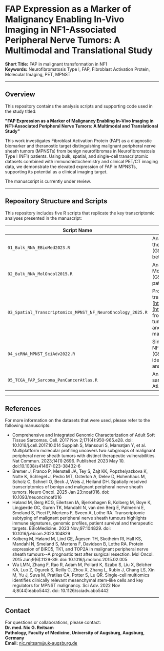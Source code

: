 # FAP Expression as a Marker of Malignancy Enabling In-Vivo Imaging in NF1-Associated Peripheral Nerve Tumors: A Multimodal and Translational Study

**Short Title:** FAP in malignant transformation in NF1  
**Keywords:** Neurofibromatosis Type I, FAP, Fibroblast Activation Protein, Molecular Imaging, PET, MPNST

---

## Overview

This repository contains the analysis scripts and supporting code used in the study titled:

**"FAP Expression as a Marker of Malignancy Enabling In-Vivo Imaging in NF1-Associated Peripheral Nerve Tumors: A Multimodal and Translational Study"**

This work investigates Fibroblast Activation Protein (FAP) as a diagnostic biomarker and theranostic target distinguishing malignant peripheral nerve sheath tumors (MPNSTs) from benign neurofibromas in Neurofibromatosis Type I (NF1) patients. Using bulk, spatial, and single-cell transcriptomic datasets combined with immunohistochemistry and clinical PET/CT imaging data, we demonstrate the elevated expression of FAP in MPNSTs, supporting its potential as a clinical imaging target.

The manuscsript is currently under review.

---
## Repository Structure and Scripts

This repository includes five R scripts that replicate the key transcriptomic analyses presented in the manuscript:

| Script Name                             | Description                                                                                      |
|---------------------------------------|------------------------------------------------------------------------------------------------|
| `01_Bulk_RNA_EBioMed2023.R`           | Analysis of bulk RNA expression data from the EBioMedicine 2023 dataset (GSE241224), comparing FAP expression between neurofibromas and MPNSTs. |
| `02_Bulk_RNA_MolOncol2015.R`          | Analysis of bulk RNA expression data from Molecular Oncology 2015 dataset (GSE66743) for validation of FAP expression patterns. |
| `03_Spatial_Transcriptomics_MPNST_NF_NeuroOncology_2025.R` | Processing and analysis of spatial transcriptomics data (10x Genomics Visium, [https://doi.org/10.5281/zenodo.14248993](https://doi.org/10.5281/zenodo.14248993)) from NF1-associated peripheral nerve tumors, focusing on spatial FAP expression and co-localization with tumor and stromal markers. |
| `04_scRNA_MPNST_SciAdv2022.R`         | Single-cell RNA-sequencing analysis of NF1-associated MPNST samples (GSE179033), including clustering, marker identification, and differentiation trajectory analysis. |
| `05_TCGA_FAP_Sarcoma_PanCancerAtlas.R` | Analysis of FAP gene expression across sarcoma subtypes in the TCGA PanCancer Atlas dataset. |



---

## References

For more information on the datasets that were used, please refer to the following manuscripts:
- Comprehensive and Integrated Genomic Characterization of Adult Soft Tissue Sarcomas. Cell. 2017 Nov 2;171(4):950-965.e28. doi: 10.1016/j.cell.2017.10.014
Suppiah S, Mansouri S, Mamatjan Y, et al. Multiplatform molecular profiling uncovers two subgroups of malignant peripheral nerve sheath tumors with distinct therapeutic vulnerabilities. Nat Commun. 2023;14(1):2696. Published 2023 May 10. doi:10.1038/s41467-023-38432-6
- Bremer J, Franco P, Menstell JA, Tey S, Zajt KK, Popzhelyazkova K, Nolte K, Schlegel J, Pedro MT, Osterloh A, Delev D, Hohenhaus M, Scholz C, Schnell O, Beck J, Weis J, Heiland DH. Spatially resolved transcriptomics of benign and malignant peripheral nerve sheath tumors. Neuro Oncol. 2025 Jan 23:noaf016. doi: 10.1093/neuonc/noaf016
- Høland M, Berg KCG, Eilertsen IA, Bjerkehagen B, Kolberg M, Boye K, Lingjærde OC, Guren TK, Mandahl N, van den Berg E, Palmerini E, Smeland S, Picci P, Mertens F, Sveen A, Lothe RA. Transcriptomic subtyping of malignant peripheral nerve sheath tumours highlights immune signatures, genomic profiles, patient survival and therapeutic targets. EBioMedicine. 2023 Nov;97:104829. doi: 10.1016/j.ebiom.2023.104829
- Kolberg M, Høland M, Lind GE, Ågesen TH, Skotheim RI, Hall KS, Mandahl N, Smeland S, Mertens F, Davidson B, Lothe RA. Protein expression of BIRC5, TK1, and TOP2A in malignant peripheral nerve sheath tumours--A prognostic test after surgical resection. Mol Oncol. 2015 Jun;9(6):1129-39. doi: 10.1016/j.molonc.2015.02.005
- Wu LMN, Zhang F, Rao R, Adam M, Pollard K, Szabo S, Liu X, Belcher KA, Luo Z, Ogurek S, Reilly C, Zhou X, Zhang L, Rubin J, Chang LS, Xin M, Yu J, Suva M, Pratilas CA, Potter S, Lu QR. Single-cell multiomics identifies clinically relevant mesenchymal stem-like cells and key regulators for MPNST malignancy. Sci Adv. 2022 Nov 4;8(44):eabo5442. doi: 10.1126/sciadv.abo5442

---

## Contact

For questions or collaborations, please contact:  
**Dr. med. Nic G. Reitsam**  
**Pathology, Faculty of Medicine, University of Augsburg, Augsburg, Germany**  
**Email:** nic.reitsam@uk-augsburg.de
